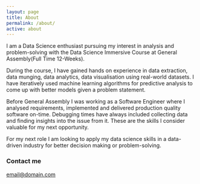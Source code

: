 ```yaml
---
layout: page
title: About
permalink: /about/
active: about
---
```


I am a Data Science enthusiast pursuing my interest in analysis and problem-solving with the Data Science Immersive Course at General Assembly(Full Time 12-Weeks). 

During the course, I have gained hands on experience in data extraction, data munging, data analytics, data visualisation using real-world datasets. I have iteratively used machine learning algorithms for predictive analysis to come up with better models given a problem statement.

Before General Assembly I was working as a Software Engineer where I analysed requirements, implemented and delivered production quality software on-time. Debugging times have always included collecting data and finding insights into the issue from it. These are the skills I consider valuable for my next opportunity.

For my next role I am looking to apply my data science skills in a data-driven industry for better decision making or problem-solving. 

### Contact me

[email@domain.com](mailto:email@domain.com)